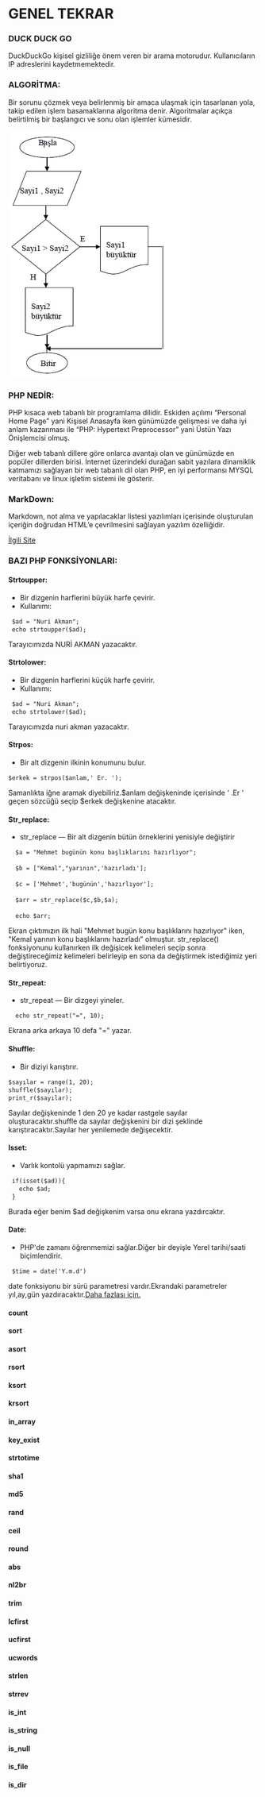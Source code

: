 # GENEL TEKRAR

### DUCK DUCK GO
DuckDuckGo kişisel gizliliğe önem veren bir arama motorudur. Kullanıcıların IP adreslerini kaydetmemektedir.

### ALGORİTMA:
Bir sorunu çözmek veya belirlenmiş bir amaca ulaşmak için tasarlanan yola, takip edilen işlem basamaklarına algoritma denir. Algoritmalar açıkça belirtilmiş bir başlangıcı ve  sonu olan işlemler kümesidir.

![](image/akis2.jpg)

### PHP NEDİR:
PHP kısaca web tabanlı bir programlama dilidir. Eskiden açılımı “Personal Home Page” yani Kişisel Anasayfa iken günümüzde gelişmesi ve daha iyi anlam kazanması ile “PHP: Hypertext Preprocessor” yani Üstün Yazı Önişlemcisi olmuş.

 Diğer web tabanlı dillere göre onlarca avantajı olan ve günümüzde en popüler dillerden birisi. İnternet üzerindeki durağan sabit yazılara dinamiklik katmamızı sağlayan bir web tabanlı dil olan PHP, en iyi performansı MYSQL veritabanı ve linux işletim sistemi ile gösterir.


### MarkDown:
 Markdown, not alma ve yapılacaklar listesi yazılımları içerisinde oluşturulan içeriğin doğrudan HTML’e çevrilmesini sağlayan yazılım özelliğidir.

[İlgili Site](https://guides.github.com/features/mastering-markdown/)

### BAZI PHP FONKSİYONLARI:

#### Strtoupper:
- Bir dizgenin harflerini büyük harfe çevirir.
 - Kullanımı:
````
 $ad = "Nuri Akman";
 echo strtoupper($ad);
````
Tarayıcımızda NURİ AKMAN yazacaktır.

#### Strtolower:
- Bir dizgenin harflerini küçük harfe çevirir.
 - Kullanımı:
````
 $ad = "Nuri Akman";
 echo strtolower($ad);
````
Tarayıcımızda nuri akman yazacaktır.

#### Strpos:

- Bir alt dizgenin ilkinin konumunu bulur.
```
$erkek = strpos($anlam,' Er. ');
```
Samanlıkta iğne aramak diyebiliriz.$anlam değişkeninde içerisinde ‘ .Er ‘ geçen sözcüğü seçip
$erkek değişkenine atacaktır.


#### Str_replace:
- str_replace — Bir alt dizgenin bütün örneklerini yenisiyle değiştirir
```
  $a = "Mehmet bugünün konu başlıklarını hazırlıyor";

  $b = ["Kemal","yarının",'hazırladı'];

  $c = ['Mehmet','bugünün','hazırlıyor'];

  $arr = str_replace($c,$b,$a);

  echo $arr;
```
Ekran çıktımızın ilk hali "Mehmet bugün konu başlıklarını hazırlıyor" iken,
"Kemal yarının konu başlıklarını hazırladı" olmuştur. str_replace() fonksiyonunu kullanırken ilk değişicek kelimeleri seçip sonra değiştireceğimiz kelimeleri belirleyip en sona da değiştirmek istediğimiz yeri belirtiyoruz.

#### Str_repeat:
- str_repeat — Bir dizgeyi yineler.
```
  echo str_repeat("=", 10);
  ```
   Ekrana arka arkaya 10 defa "=" yazar.
#### Shuffle:
- Bir diziyi karıştırır.
```
$sayılar = range(1, 20);
shuffle($sayılar);
print_r($sayılar);
```
 Sayılar değişkeninde 1 den 20 ye kadar rastgele sayılar oluşturacaktır.shuffle da sayılar değişkenini bir dizi şeklinde karıştıracaktır.Sayılar her yenilemede değişecektir.

#### Isset:
- Varlık kontolü yapmamızı sağlar.
```
 if(isset($ad)){
   echo $ad;
 }
```
Burada eğer benim $ad değişkenim varsa onu ekrana yazdırcaktır.

#### Date:
- PHP'de zamanı öğrenmemizi sağlar.Diğer bir deyişle  Yerel tarihi/saati biçimlendirir.
```
 $time = date('Y.m.d')
```
date fonksiyonu bir sürü parametresi vardır.Ekrandaki parametreler yıl,ay,gün yazdıracaktır.[Daha fazlası için.](https://secure.php.net/manual/tr/function.date.php)

#### count

#### sort

#### asort

#### rsort

#### ksort

#### krsort

#### in_array

#### key_exist

#### strtotime

#### sha1

#### md5

#### rand  

#### ceil

#### round

#### abs

#### nl2br

#### trim

#### lcfirst

#### ucfirst

#### ucwords

#### strlen

#### strrev

#### is_int

#### is_string

#### is_null

#### is_file

#### is_dir
